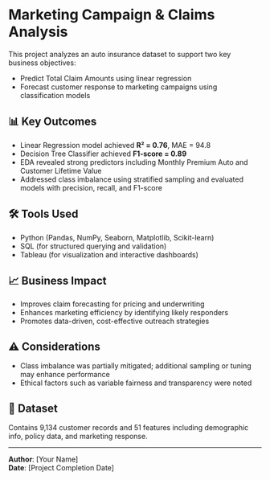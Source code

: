 
# Marketing Campaign & Claims Analysis

This project analyzes an auto insurance dataset to support two key business objectives:

- Predict Total Claim Amounts using linear regression
- Forecast customer response to marketing campaigns using classification models

## 📊 Key Outcomes

- Linear Regression model achieved **R² = 0.76**, MAE = 94.8
- Decision Tree Classifier achieved **F1-score = 0.89**
- EDA revealed strong predictors including Monthly Premium Auto and Customer Lifetime Value
- Addressed class imbalance using stratified sampling and evaluated models with precision, recall, and F1-score

## 🛠 Tools Used

- Python (Pandas, NumPy, Seaborn, Matplotlib, Scikit-learn)
- SQL (for structured querying and validation)
- Tableau (for visualization and interactive dashboards)

## 📈 Business Impact

- Improves claim forecasting for pricing and underwriting
- Enhances marketing efficiency by identifying likely responders
- Promotes data-driven, cost-effective outreach strategies

## ⚠️ Considerations

- Class imbalance was partially mitigated; additional sampling or tuning may enhance performance
- Ethical factors such as variable fairness and transparency were noted

## 📁 Dataset

Contains 9,134 customer records and 51 features including demographic info, policy data, and marketing response.

---

**Author**: [Your Name]  
**Date**: [Project Completion Date]
